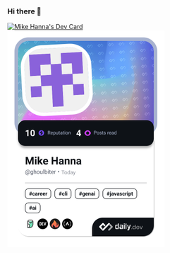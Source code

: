 ### Hi there 👋

<a href="https://app.daily.dev/ghoulbiter"><img src="https://api.daily.dev/devcards/v2/gevPbPwfLsNCPWLIJ8nuj.png?r=nlz&type=default" width="356" alt="Mike Hanna's Dev Card"/></a>
<a href="https://app.daily.dev/ghoulbiter"><img src="./devcard.png" width="356" alt="Mike Hanna's Dev Card"/></a>

<!--
**GhoulBiter/GhoulBiter** is a ✨ _special_ ✨ repository because its `README.md` (this file) appears on your GitHub profile.

Here are some ideas to get you started:

- 🔭 I’m currently working on ...
- 🌱 I’m currently learning ...
- 👯 I’m looking to collaborate on ...
- 🤔 I’m looking for help with ...
- 💬 Ask me about ...
- 📫 How to reach me: ...
- 😄 Pronouns: ...
- ⚡ Fun fact: ...
-->
